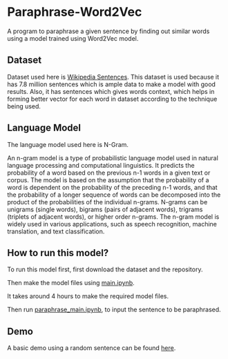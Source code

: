 # Paraphrase-Word2Vec
 A program to paraphrase a given sentence by finding out similar words using a model trained using Word2Vec model.

## Dataset 

Dataset used here is [Wikipedia Sentences](https://www.kaggle.com/datasets/mikeortman/wikipedia-sentences). This dataset is used because it has 7.8 million sentences which is ample data to make a model with good results. Also, it has sentences which gives words context, which helps in forming better vector for each word in dataset according to the technique being used.

## Language Model 

The language model used here is N-Gram.

An n-gram model is a type of probabilistic language model used in natural language processing and computational linguistics. It predicts the probability of a word based 
on the previous n-1 words in a given text or corpus. The model is based on the assumption that the probability of a word is dependent on the probability of the preceding 
n-1 words, and that the probability of a longer sequence of words can be decomposed into the product of the probabilities of the individual n-grams. N-grams can be 
unigrams (single words), bigrams (pairs of adjacent words), trigrams (triplets of adjacent words), or higher order n-grams. The n-gram model is widely used in various 
applications, such as speech recognition, machine translation, and text classification.

## How to run this model?
To run this model first, first download the dataset and the repository.

Then make the model files using [main.ipynb](https://github.com/Ritesh060/Paraphrase-Word2Vec/blob/main/main.ipynb).

It takes around 4 hours to make the required model files.

Then run [paraphrase_main.ipynb](https://github.com/Ritesh060/Paraphrase-Word2Vec/blob/main/paraphrase_main.ipynb), to input the sentence to be paraphrased.

## Demo
A basic demo using a random sentence can be found [here](https://www.youtube.com/watch?v=uTgfFME4D2E).
